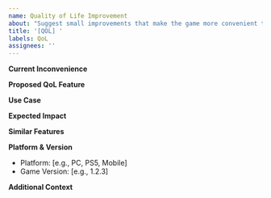 ```yaml
---
name: Quality of Life Improvement
about: "Suggest small improvements that make the game more convenient to play"
title: '[QOL] '
labels: QoL
assignees: ''
---
```


**Current Inconvenience**

<!-- Describe what's currently inconvenient or time-consuming. Example: "Having to manually sort inventory after each mission" -->

**Proposed QoL Feature**

<!-- Describe your suggestion for improving the experience -->

**Use Case**

<!-- Explain when and how often players would use this feature -->

**Expected Impact**

<!-- Describe how this would improve the player experience -->

**Similar Features**

<!-- If applicable, mention similar features in other games -->

**Platform & Version**

- Platform: [e.g., PC, PS5, Mobile]
- Game Version: [e.g., 1.2.3]

**Additional Context**

<!-- Add any other relevant information or screenshots -->
